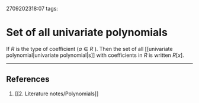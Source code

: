 2709202318:07
tags: 
# Set of all univariate polynomials

If $R$ is the type of coefficient ($a\in R$ ). 
Then the set of all [[univariate polynomial|univariate polynomial|s]] with coefficients in $R$ is written $R[x]$.

---
## References
1. [[2. Literature notes/Polynomials]]